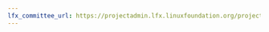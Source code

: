 ```yaml
---
lfx_committee_url: https://projectadmin.lfx.linuxfoundation.org/project/a0941000002wBymAAE/collaboration/committees/614aba4a-c6ba-42a2-909d-312c4b41989a
---
```

